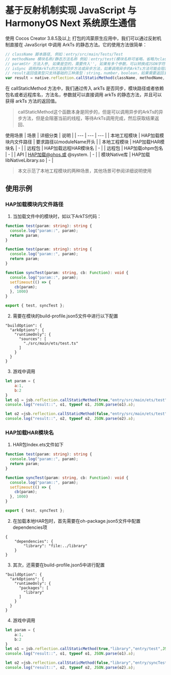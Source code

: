 # 基于反射机制实现 JavaScript 与 HarmonyOS Next 系统原生通信

使用 Cocos Creator 3.8.5及以上 打包的鸿蒙原生应用中，我们可以通过反射机制直接在 JavaScript 中调用 ArkTs 的静态方法。它的使用方法很简单：

```js
// className 脚本路径, 例如：entry/src/main/Tests/Test
// methodName 模块名称/静态方法名称 例如：entry/test(模块名称可省略，省略为className第一个字符串)
// paramStr 方法入参, 如果是空的，需要传入'', 如果有多个参数，可以转换成JSON字符串
// isSync 调用的ArkTs的方法是同步方法或异步方法，如果调用异步的ArkTs方法可能会阻塞当前线程并等待异步回调的结果。
// result返回值类型只支持基础的三种类型：string，number，boolean，如果需要返回复杂的类型，可以转换为json之后返回
var result = native.reflection.callStaticMethod(className, methodName, paramStr, isSync);
```

在 callStaticMethod 方法中，我们通过传入 arkTs 是否同步，模块路径或者依赖包名或者远程库名，方法名，参数就可以直接调用 arkTs 的静态方法，并且可以获得 arkTs 方法的返回值。

> callStaticMethod这个函数本身是同步的，但是可以调用异步的ArkTs的异步方法，但是会阻塞当前的线程，等待ArkTs调用完成，然后获取结果返回、

使用场景
| 场景 | 详细分类 | 说明 |
| --- | --- | --- |
| 本地工程模块 | HAP加载模块内文件路径 | 要求路径以moduleName开头 |
| 本地工程模块 | HAP加载HAR模块名 | - |
| 远程包 | HAP加载远程HAR模块名 | - |
| 远程包 | HAP加载ohpm包名 | - |
| API | HAP加载@ohos.或 @system. | - |
| 模块Native库 | HAP加载libNativeLibrary.so | - |

>本文示范了本地工程模块的两种场景，其他场景可参阅详细说明使用


## 使用示例
### HAP加载模块内文件路径
1. 当加载文件中的模块时，如以下ArkTS代码：
``` ts
function test(param: string): string {
  console.log("param::", param);
  return param;
}

function test(param: string): string {
  console.log("param::", param);
  return param;
}

function syncTest(param: string, cb: Function): void {
  console.log("param::", param);
  setTimeout(() => {
    cb(param);
  }, 1000)
}

export { test, syncTest };
```
2. 需要在模块的build-profile.json5文件中进行以下配置
```
"buildOption": {
  "arkOptions": {
    "runtimeOnly": {
      "sources": [
        "./src/main/ets/test.ts"
      ]
    }
  }
}
```
3. 游戏中调用
``` js
let param = {
    a:1,
    b:2
}
let o1 = jsb.reflection.callStaticMethod(true,"entry/src/main/ets/test","entry/test",JSON.stringify(param));
console.log("result::", o1, typeof o1, JSON.parse(o1).a);

let o2 =jsb.reflection.callStaticMethod(false,"entry/src/main/ets/test","entry/syncTest",JSON.stringify(param));
console.log("result::", o2, typeof o2, JSON.parse(o2).a);
```
### HAP加载HAR模块名
1. HAR包Index.ets文件如下
``` ts
function test(param: string): string {
  console.log("param::", param);
  return param;
}

function syncTest(param: string, cb: Function): void {
  console.log("param::", param);
  setTimeout(() => {
    cb(param);
  }, 1000)
}

export { test, syncTest };
```
2. 在加载本地HAR包时，首先需要在oh-package.json5文件中配置dependencies项
```
{
    "dependencies": {
        "library": "file:../library"
    }
}
```
3. 其次，还需要在build-profile.json5中进行配置
```
"buildOption": {
  "arkOptions": {
    "runtimeOnly": {
      "packages": [
        "library"
      ]
    }
  }
}
```
4. 游戏中调用
``` ts
let param = {
    a:1,
    b:2
}
let o1 = jsb.reflection.callStaticMethod(true,"library","entry/test",JSON.stringify(param));
console.log("result::", o1, typeof o1, JSON.parse(o1).a);

let o2 =jsb.reflection.callStaticMethod(false,"library","entry/syncTest",JSON.stringify(param));
console.log("result::", o2, typeof o2, JSON.parse(o2).a);
```